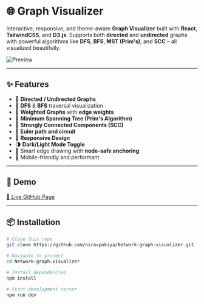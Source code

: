 # 🌐 Graph Visualizer

Interactive, responsive, and theme-aware **Graph Visualizer** built with **React**, **TailwindCSS**, and **D3.js**. Supports both **directed** and **undirected** graphs with powerful algorithms like **DFS**, **BFS**, **MST (Prim's)**, and **SCC** – all visualized beautifully.

![Preview](https://github.com/user-attachments/assets/35270409-e97e-4341-addd-1d65b735c336)


---

## ✨ Features

- 🎯 **Directed / Undirected Graphs**
- 🧭 **DFS** & **BFS** traversal visualization
- 🧮 **Weighted Graphs** with **edge weights**
- 🌳 **Minimum Spanning Tree (Prim's Algorithm)**
- 🔁 **Strongly Connected Components (SCC)**
- 💫 **Euler path and circuit** 
- 🎨 **Responsive Design**
- 🌗 **Dark/Light Mode Toggle**
- 🧠 Smart edge drawing with **node-safe anchoring**
- 📱 Mobile-friendly and performant

---

## 🧪 Demo

[🔗 Live GitHub Page](https://niravpokiya.github.io/Network-graph-visualizer)

---

## 📦 Installation

```bash
# Clone this repo
git clone https://github.com/niravpokiya/Network-graph-visualizer.git

# Navigate to project
cd Network-graph-visualizer

# Install dependencies
npm install

# Start development server
npm run dev



